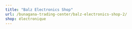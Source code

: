 ```yaml
---
title: "Balz Electronics Shop"
url: /bunagana-trading-center/balz-electronics-shop-2/
shop: électronique
---
```

